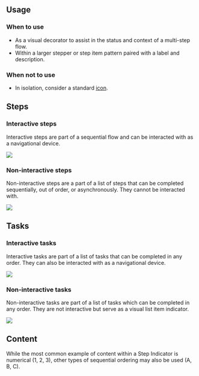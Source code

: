 ## Usage

### When to use

- As a visual decorator to assist in the status and context of a multi-step flow.
- Within a larger stepper or step item pattern paired with a label and description.

### When not to use

- In isolation, consider a standard [icon](/icons/library).

## Steps

### Interactive steps

Interactive steps are part of a sequential flow and can be interacted with as a navigational device.

![](/assets/components/stepper/indicator/step-interactive.png)

### Non-interactive steps

Non-interactive steps are a part of a list of steps that can be completed sequentially, out of order, or asynchronously. They cannot be interacted with.

![](/assets/components/stepper/indicator/step-noninteractive.png)

## Tasks

### Interactive tasks

Interactive tasks are part of a list of tasks that can be completed in any order. They can also be interacted with as a navigational device. 

![](/assets/components/stepper/indicator/task-interactive.png)

### Non-interactive tasks

Non-interactive tasks are part of a list of tasks which can be completed in any order. They are not interactive but serve as a visual list item indicator. 

![](/assets/components/stepper/indicator/task-noninteractive.png)

## Content

While the most common example of content within a Step Indicator is numerical (1, 2, 3), other types of sequential ordering may also be used (A, B, C).
